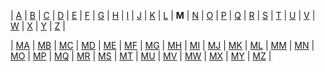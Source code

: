 
| [A](../a/index.md) |
[B](../m/index.md) | 
[C](../c/index.md) | 
[D](../d/index.md) | 
[E](../e/index.md) | 
[F](../f/index.md) | 
[G](../g/index.md) | 
[H](../h/index.md) | 
[I](../i/index.md) | 
[J](../j/index.md) | 
[K](../k/index.md) | 
[L](../l/index.md) | 
**M** |
[N](../n/index.md) | 
[O](../o/index.md) | 
[P](../p/index.md) | 
[Q](../q/index.md) | 
[R](../r/index.md) | 
[S](../s/index.md) | 
[T](../t/index.md) | 
[U](../u/index.md) | 
[V](../v/index.md) | 
[W](../w/index.md) | 
[X](../x/index.md) | 
[Y](../y/index.md) | 
[Z](../z/index.md) |



| [MA](ma.md) |
[MB](mb.md) |
[MC](mc.md) | 
[MD](md.md) | 
[ME](me.md) | 
[MF](mf.md) | 
[MG](mg.md) | 
[MH](mh.md) | 
[MI](mi.md) | 
[MJ](mj.md) | 
[MK](mk.md) | 
[ML](ml.md) | 
[MM](mm.md) | 
[MN](mn.md) | 
[MO](mo.md) | 
[MP](mp.md) | 
[MQ](mq.md) | 
[MR](mr.md) | 
[MS](ms.md) | 
[MT](mt.md) | 
[MU](mu.md) | 
[MV](mv.md) | 
[MW](mw.md) | 
[MX](mx.md) | 
[MY](my.md) | 
[MZ](mz.md) |
